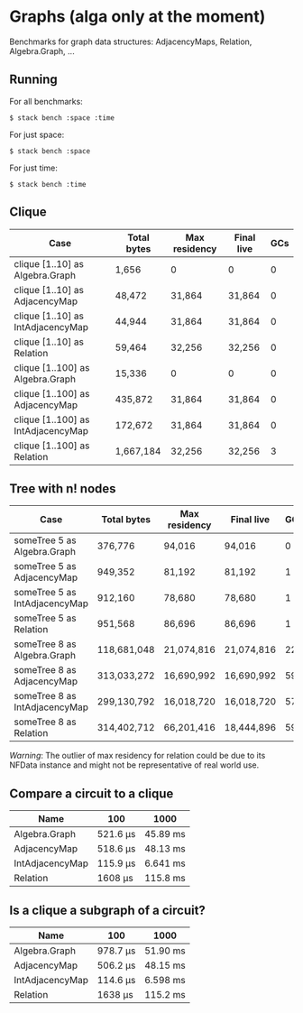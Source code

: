 # Graphs (alga only at the moment)

Benchmarks for graph data structures: AdjacencyMaps, Relation, Algebra.Graph, ...

## Running

For all benchmarks:

    $ stack bench :space :time

For just space:

    $ stack bench :space

For just time:

    $ stack bench :time

## Clique

| Case                               | Total bytes | Max residency | Final live | GCs |
|------------------------------------|-------------|---------------|------------|-----|
| clique [1..10] as Algebra.Graph    | 1,656       | 0             | 0          |   0 |
| clique [1..10] as AdjacencyMap     | 48,472      | 31,864        | 31,864     |   0 |
| clique [1..10] as IntAdjacencyMap  | 44,944      | 31,864        | 31,864     |   0 |
| clique [1..10] as Relation         | 59,464      | 32,256        | 32,256     |   0 |
| clique [1..100] as Algebra.Graph   | 15,336      | 0             | 0          |   0 |
| clique [1..100] as AdjacencyMap    | 435,872     | 31,864        | 31,864     |   0 |
| clique [1..100] as IntAdjacencyMap | 172,672     | 31,864        | 31,864     |   0 |
| clique [1..100] as Relation        | 1,667,184   | 32,256        | 32,256     |   3 |

## Tree with n! nodes

| Case                          | Total bytes | Max residency | Final live | GCs |
|-------------------------------|-------------|---------------|------------|-----|
| someTree 5 as Algebra.Graph   | 376,776     | 94,016        | 94,016     |   0 |
| someTree 5 as AdjacencyMap    | 949,352     | 81,192        | 81,192     |   1 |
| someTree 5 as IntAdjacencyMap | 912,160     | 78,680        | 78,680     |   1 |
| someTree 5 as Relation        | 951,568     | 86,696        | 86,696     |   1 |
| someTree 8 as Algebra.Graph   | 118,681,048 | 21,074,816    | 21,074,816 | 222 |
| someTree 8 as AdjacencyMap    | 313,033,272 | 16,690,992    | 16,690,992 | 595 |
| someTree 8 as IntAdjacencyMap | 299,130,792 | 16,018,720    | 16,018,720 | 570 |
| someTree 8 as Relation        | 314,402,712 | 66,201,416    | 18,444,896 | 598 |

*Warning*: The outlier of max residency for relation could be due to its NFData instance
and might not be representative of real world use.

<!-- RESULTS -->

## Compare a circuit to a clique

|Name|100|1000|
|---|---|---|
|Algebra.Graph|521.6 μs|45.89 ms|
|AdjacencyMap|518.6 μs|48.13 ms|
|IntAdjacencyMap|115.9 μs|6.641 ms|
|Relation|1608 μs|115.8 ms|

## Is a clique a subgraph of a circuit?

|Name|100|1000|
|---|---|---|
|Algebra.Graph|978.7 μs|51.90 ms|
|AdjacencyMap|506.2 μs|48.15 ms|
|IntAdjacencyMap|114.6 μs|6.598 ms|
|Relation|1638 μs|115.2 ms|

